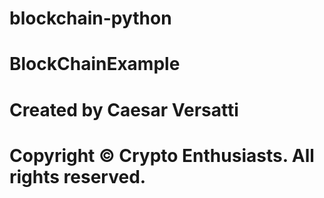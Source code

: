 # blockchain-python

#  BlockChainExample
#  
#  Created by Caesar Versatti
#  Copyright © Crypto Enthusiasts. All rights reserved.
